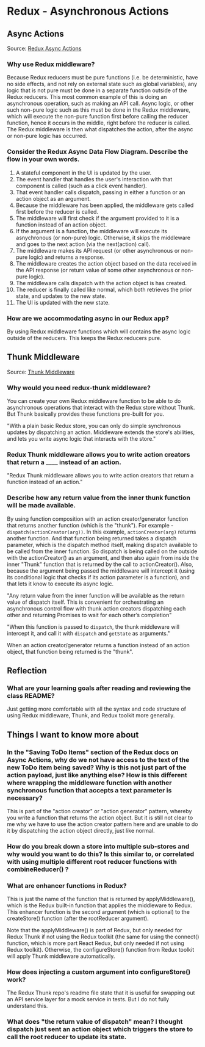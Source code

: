 # Redux - Asynchronous Actions

## Async Actions

Source: [Redux Async Actions](https://redux.js.org/tutorials/fundamentals/part-6-async-logic)

### Why use Redux middleware?

Because Redux reducers must be pure functions (i.e. be deterministic, have no side effects, and not rely on external state such as global variables), any logic that is not pure must be done in a separate function outside of the Redux reducers. This most common example of this is doing an asynchronous operation, such as making an API call. Async logic, or other such non-pure logic such as this must be done in the Redux middleware, which will execute the non-pure function first before calling the reducer function, hence it occurs in the middle, right before the reducer is called. The Redux middleware is then what dispatches the action, after the async or non-pure logic has occurred.

### Consider the Redux Async Data Flow Diagram. Describe the flow in your own words.

1) A stateful component in the UI is updated by the user.
2) The event handler that handles the user's interaction with that component is called (such as a click event handler).
3) That event handler calls dispatch, passing in either a function or an action object as an argument.
4) Because the middleware has been applied, the middleware gets called first before the reducer is called.
5) The middleware will first check if the argument provided to it is a function instead of an action object.
6) If the argument is a function, the middleware will execute its asnychronous (or non-pure) logic. Otherwise, it skips the middleware and goes to the next action (via the next(action) call).
7) The middleware makes its API request (or other asynchronous or non-pure logic) and returns a response.
8) The middleware creates the action object based on the data received in the API response (or return value of some other asynchronous or non-pure logic).
9) The middleware calls dispatch with the action object is has created.
10) The reducer is finally called like normal, which both retrieves the prior state, and updates to the new state.
11) The UI is updated with the new state.

### How are we accommodating async in our Redux app?

By using Redux middleware functions which will contains the async logic outside of the reducers. This keeps the Redux reducers pure.

## Thunk Middleware

Source: [Thunk Middleware](https://github.com/reduxjs/redux-thunk)

### Why would you need redux-thunk middleware?

You can create your own Redux middleware function to be able to do asynchronous operations that interact with the Redux store without Thunk. But Thunk basically provides these functions pre-built for you.

"With a plain basic Redux store, you can only do simple synchronous updates by dispatching an action. Middleware extends the store's abilities, and lets you write async logic that interacts with the store."

### Redux Thunk middleware allows you to write action creators that return a ____ instead of an action.

"Redux Thunk middleware allows you to write action creators that return a function instead of an action."

### Describe how any return value from the inner thunk function will be made available.

By using function composition with an action creator/generator function that returns another function (which is the "thunk"). For example - `dispatch(actionCreator(arg))`. In this example, `actionCreator(arg)` returns another function. And that function being returned takes a dispatch parameter, which is the dispatch method itself, making dispatch available to be called from the inner function. So dispatch is being called on the outside with the actionCreator() as an argument, and then also again from inside the inner "Thunk" function that is returned by the call to actionCreator(). Also, because the argument being passed the middleware will intercept it (using its conditional logic that checks if its action parameter is a function), and that lets it know to execute its async logic.

"Any return value from the inner function will be available as the return value of dispatch itself. This is convenient for orchestrating an asynchronous control flow with thunk action creators dispatching each other and returning Promises to wait for each other’s completion"

"When this function is passed to `dispatch`, the thunk middleware will intercept it, and call it with `dispatch` and `getState` as arguments."

When an action creator/generator returns a function instead of an action object, that function being returned is the "thunk".

## Reflection

### What are your learning goals after reading and reviewing the class README?

Just getting more comfortable with all the syntax and code structure of using Redux middleware, Thunk, and Redux toolkit more generally.

## Things I want to know more about

### In the "Saving ToDo Items" section of the Redux docs on Async Actions, why do we not have access to the text of the new ToDo item being saved? Why is this not just part of the action payload, just like anything else? How is this different where wrapping the middleware function with another synchronous function that accepts a text parameter is necessary?

This is part of the "action creator" or "action generator" pattern, whereby you write a function that returns the action object. But it is still not clear to me why we have to use the action creator pattern here and are unable to do it by dispatching the action object directly, just like normal.

### How do you break down a store into multiple sub-stores and why would you want to do this? Is this similar to, or correlated with using multiple different root reducer functions with combineReducer() ?

### What are enhancer functions in Redux?

This is just the name of the function that is returned by applyMiddleware(), which is the Redux built-in function that applies the middleware to Redux. This enhancer function is the second argument (which is optional) to the createStore() function (after the rootReducer argument).

Note that the applyMiddleware() is part of Redux, but only needed for Redux Thunk if not using the Redux toolkit (the same for using the connect() function, which is more part React Redux, but only needed if not using Redux toolkit). Otherwise, the configureStore() function from Redux toolkit will apply Thunk middleware automatically.

### How does injecting a custom argument into configureStore() work?

The Redux Thunk repo's readme file state that it is useful for swapping out an API service layer for a mock service in tests. But I do not fully understand this.

### What does "the return value of dispatch" mean? I thought dispatch just sent an action object which triggers the store to call the root reducer to update its state.
